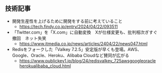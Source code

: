 ## 技術記事

- 開発生産性を上げるために開発をする前に考えていること
    - https://tech.findy.co.jp/entry/2024/04/22/093511
- 「Twitter.com」を「X.com」に自動変換　Xが仕様変更も、批判相次ぎすぐ撤回　ネット失笑
    - https://www.itmedia.co.jp/news/articles/2404/22/news047.html
- Redisをフォークした「Valkey 7.2.5」安定版が早くも登場。AWS、Google、Oracle、Heroku、Alibaba Cloudなど賛同が広がる
    - https://www.publickey1.jp/blog/24/redisvalkey_725awsgoogleoracleherokualibaba_cloud.html